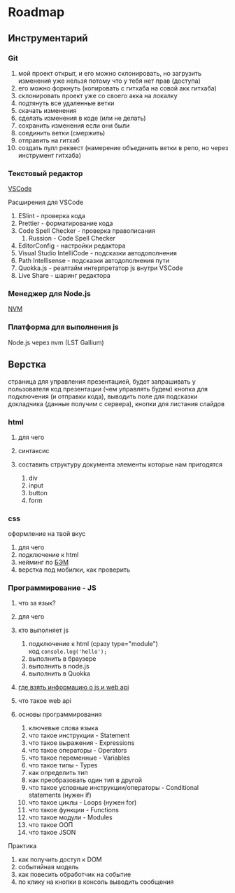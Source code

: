 # Roadmap

## Инструментарий

### Git

1. мой проект открыт, и его можно склонировать, но загрузить изменения уже нельзя потому что у тебя нет прав (доступа)
1. его можно форкнуть (копировать с гитхаба на совой акк гитхаба)
1. склонировать проект уже со своего акка на локалку
1. подтянуть все удаленные ветки
1. скачать изменения
1. сделать изменения в коде (или не делать)
1. сохранить изменения если они были
1. соединить ветки (смержить)
1. отправить на гитхаб
1. создать пулл реквест (намерение объединить ветки в репо, но через инструмент гитхаба)

### Текстовый редактор

[VSCode](https://code.visualstudio.com/)

Расширения для VSCode

1. ESlint - проверка кода
1. Prettier - форматирование кода
1. Code Spell Checker - проверка правописания
   1. Russion - Code Spell Checker
1. EditorConfig - настройки редактора
1. Visual Studio IntelliCode - подсказки автодополнения
1. Path Intellisense - подсказки автодополнения пути
1. Quokka.js - реалтайм интерпретатор js внутри VSCode
1. Live Share - шаринг редактора

### Менеджер для Node.js

[NVM](https://github.com/coreybutler/nvm-windows)

### Платформа для выполнения js

Node.js через nvm (LST Gallium)

## Верстка

страница для управления презентацией,
будет запрашивать у пользователя код презентации (чем управлять будем) кнопка для подключения (и отправки кода),
выводить поле для подсказки докладчика (данные получим с сервера), кнопки для листания слайдов

### html

1. для чего
1. синтаксис
1. составить структуру документа
   элементы которые нам пригодятся

   1. div
   1. input
   1. button
   1. form

### css

оформление на твой вкус

1. для чего
1. подключение к html
1. нейминг по [БЭМ](https://ru.bem.info/methodology/quick-start/)
1. верстка под мобилки, как проверить

### Программирование - JS

1. что за язык?
1. для чего
1. кто выполняет js

   1. подключение к html (сразу type="module")  
      код `console.log('hello');`
   1. выполнить в браузере
   1. выполнить в node.js
   1. выполнить в Quokka

1. [где взять информацию о js и web api](https://developer.mozilla.org/)
1. что такое web api
1. основы программирования
   1. ключевые слова языка
   1. что такое инструкции - Statement
   1. что такое выражения - Expressions
   1. что такое операторы - Operators
   1. что такое переменные - Variables
   1. что такое типы - Types
   1. как определить тип
   1. как преобразовать один тип в другой
   1. что такое условные инструкции/операторы - Conditional statements (нужен if)
   1. что такое циклы - Loops (нужен for)
   1. что такое функции - Functions
   1. что такое модули - Modules
   1. что такое ООП
   1. что такое JSON

Практика

1. как получить доступ к DOM
1. событийная модель
1. как повесить обработчик на событие
1. по клику на кнопки в консоль выводить сообщения
